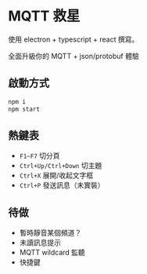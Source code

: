 # MQTT 救星 #
使用 electron + typescript + react 撰寫。

全面升級你的 MQTT + json/protobuf 體驗

## 啟動方式 ##
```sh
npm i
npm start
```

## 熱鍵表 ##
* `F1~F7` 切分頁
* `Ctrl+Up/Ctrl+Down` 切主題
* `Ctrl+X` 展開/收起文字框
* `Ctrl+P` 發送訊息（未實裝）

## 待做 ##
* 暫時靜音某個頻道？
* 未讀訊息提示
* MQTT wildcard 監聽
* 快捷鍵